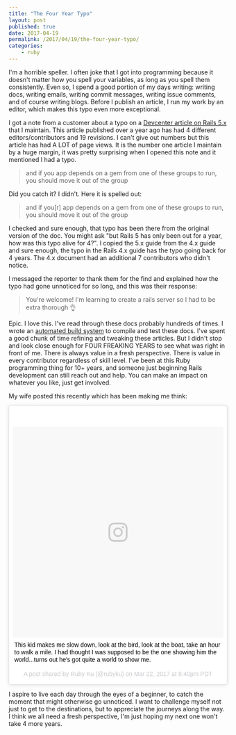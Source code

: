 ```yaml
---
title: "The Four Year Typo"
layout: post
published: true
date: 2017-04-19
permalink: /2017/04/19/the-four-year-typo/
categories:
    - ruby
---
```


I'm a horrible speller. I often joke that I got into programming because it doesn't matter how you spell your variables, as long as you spell them consistently. Even so, I spend a good portion of my days writing: writing docs, writing emails, writing commit messages, writing issue comments, and of course writing blogs. Before I publish an article, I run my work by an editor, which makes this typo even more exceptional.

I got a note from a customer about a typo on a [Devcenter article on Rails 5.x](https://devcenter.heroku.com/articles/getting-started-with-rails5) that I maintain. This article published over a year ago has had 4 different editors/contributors and 19 revisions. I can't give out numbers but this article has had A LOT of page views. It is the number one article I maintain by a huge margin, it was pretty surprising when I opened this note and it mentioned I had a typo.

> and if you app depends on a gem from one of these groups to run, you should move it out of the group

Did you catch it? I didn't. Here it is spelled out:

> and if you[r] app depends on a gem from one of these groups to run, you should move it out of the group

I checked and sure enough, that typo has been there from the original version of the doc. You might ask "but Rails 5 has only been out for a year, how was this typo alive for 4?". I copied the 5.x guide from the 4.x guide and sure enough, the typo in the Rails 4.x guide has the typo going back for 4 years. The 4.x document had an additional 7 contributors who didn't notice.

I messaged the reporter to thank them for the find and explained how the typo had gone unnoticed for so long, and this was their response:

> You're welcome! I'm learning to create a rails server so I had to be extra thorough 👌

Epic. I love this. I've read through these docs probably hundreds of times. I wrote an [automated build system](https://github.com/schneems/rundoc) to compile and test these docs. I've spent a good chunk of time refining and tweaking these articles. But I didn't stop and look close enough for FOUR FREAKING YEARS to see what was right in front of me. There is always value in a fresh perspective. There is value in every contributor regardless of skill level. I've been at this Ruby programming thing for 10+ years, and someone just beginning Rails development can still reach out and help. You can make an impact on whatever you like, just get involved.

My wife posted this recently which has been making me think:

 <blockquote class="instagram-media" data-instgrm-captioned data-instgrm-version="7" style=" background:#FFF; border:0; border-radius:3px; box-shadow:0 0 1px 0 rgba(0,0,0,0.5),0 1px 10px 0 rgba(0,0,0,0.15); margin: 1px; max-width:658px; padding:0; width:99.375%; width:-webkit-calc(100% - 2px); width:calc(100% - 2px);"><div style="padding:8px;"> <div style=" background:#F8F8F8; line-height:0; margin-top:40px; padding:50.0% 0; text-align:center; width:100%;"> <div style=" background:url(data:image/png;base64,iVBORw0KGgoAAAANSUhEUgAAACwAAAAsCAMAAAApWqozAAAABGdBTUEAALGPC/xhBQAAAAFzUkdCAK7OHOkAAAAMUExURczMzPf399fX1+bm5mzY9AMAAADiSURBVDjLvZXbEsMgCES5/P8/t9FuRVCRmU73JWlzosgSIIZURCjo/ad+EQJJB4Hv8BFt+IDpQoCx1wjOSBFhh2XssxEIYn3ulI/6MNReE07UIWJEv8UEOWDS88LY97kqyTliJKKtuYBbruAyVh5wOHiXmpi5we58Ek028czwyuQdLKPG1Bkb4NnM+VeAnfHqn1k4+GPT6uGQcvu2h2OVuIf/gWUFyy8OWEpdyZSa3aVCqpVoVvzZZ2VTnn2wU8qzVjDDetO90GSy9mVLqtgYSy231MxrY6I2gGqjrTY0L8fxCxfCBbhWrsYYAAAAAElFTkSuQmCC); display:block; height:44px; margin:0 auto -44px; position:relative; top:-22px; width:44px;"></div></div> <p style=" margin:8px 0 0 0; padding:0 4px;"> <a href="https://www.instagram.com/p/BR90RoIggf3/" style=" color:#000; font-family:Arial,sans-serif; font-size:14px; font-style:normal; font-weight:normal; line-height:17px; text-decoration:none; word-wrap:break-word;" target="_blank">This kid makes me slow down, look at the bird, look at the boat, take an hour to walk a mile. I had thought I was supposed to be the one showing him the world...turns out he&#39;s got quite a world to show me.</a></p> <p style=" color:#c9c8cd; font-family:Arial,sans-serif; font-size:14px; line-height:17px; margin-bottom:0; margin-top:8px; overflow:hidden; padding:8px 0 7px; text-align:center; text-overflow:ellipsis; white-space:nowrap;">A post shared by Ruby Ku (@rubyku) on <time style=" font-family:Arial,sans-serif; font-size:14px; line-height:17px;" datetime="2017-03-23T03:40:24+00:00">Mar 22, 2017 at 8:40pm PDT</time></p></div></blockquote> <script async defer src="//platform.instagram.com/en_US/embeds.js"></script>

I aspire to live each day through the eyes of a beginner, to catch the moment that might otherwise go unnoticed. I want to challenge myself not just to get to the destinations, but to appreciate the journeys along the way. I think we all need a fresh perspective, I'm just hoping my next one won't take 4 more years.
